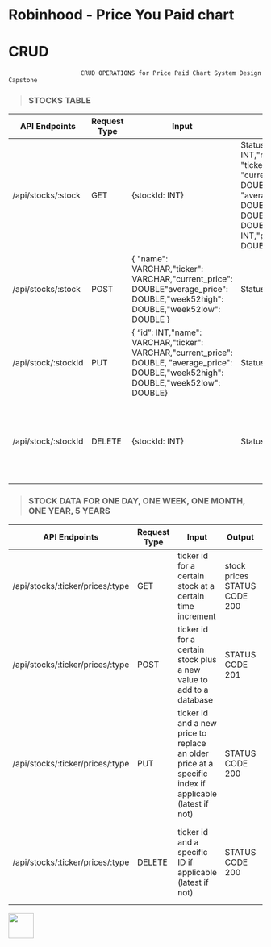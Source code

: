 # Robinhood - Price You Paid chart

# CRUD
                        
                        CRUD OPERATIONS for Price Paid Chart System Design Capstone



> ### STOCKS TABLE

| API Endpoints  | Request Type | Input | Output | Description  |
| ------------- | ------------- | ------------- | ------------- | ------------- | 
| /api/stocks/:stock | GET  | {stockId: INT} | Status: 200 {"id": INT,"name": VARCHAR "ticker": VARCHAR, "current_price": DOUBLE, "average_price": DOUBLE,"week52high": DOUBLE ,"week52low": DOUBLE,"stockId": INT,"pip": INT,"pia": DOUBLE,"pppi": INT}| This request will return record of the stockId request from stocks tables  |
| /api/stocks/:stock | POST  |  { "name": VARCHAR,"ticker": VARCHAR,"current_price": DOUBLE"average_price": DOUBLE,"week52high": DOUBLE,"week52low": DOUBLE }| Status:201 Created| This will add a new  record to stocks table |
| /api/stock/:stockId | PUT  |  { “id”: INT,"name": VARCHAR,"ticker": VARCHAR,"current_price": DOUBLE, "average_price": DOUBLE,"week52high": DOUBLE,"week52low": DOUBLE}| Status:200| This will update the given stockId if it exists in the stocks table.  |
| /api/stock/:stockId | DELETE  | {stockId: INT} | Status: 200  | This will delete a record with given stock record if it exists on stocks table.  | 



> ### STOCK DATA FOR ONE DAY, ONE WEEK, ONE MONTH, ONE YEAR, 5 YEARS

| API Endpoints  | Request Type | Input | Output | Description  |
| ------------- | ------------- | ------------- | ------------- | ------------- | 
| /api/stocks/:ticker/prices/:type  | GET  | ticker id for a certain stock at a certain time increment  | stock prices STATUS CODE 200 | Get the stock prices for a given stock  |
| /api/stocks/:ticker/prices/:type  | POST  | ticker id for a certain stock plus a new value to add to a database  | STATUS CODE 201  | Add a new price for a given stock  | 
| /api/stocks/:ticker/prices/:type  | PUT  | ticker id and a new price to replace an older price at a specific index if applicable (latest if not)  | STATUS CODE 200  | Update a price (either the most recent or a specific price at a specific ID)  |
| /api/stocks/:ticker/prices/:type  | DELETE  | ticker id and a specific ID if applicable (latest if not)  | STATUS CODE 200  | Delete a price (either the most recent or a specific price at a specific ID)   |

<img align="center" width="50" height="50" src="http://www.fillmurray.com/50/50">
